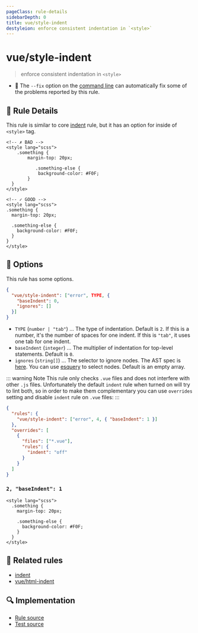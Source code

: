 ```yaml
---
pageClass: rule-details
sidebarDepth: 0
title: vue/style-indent
destyleion: enforce consistent indentation in `<style>`
---
```

# vue/style-indent
> enforce consistent indentation in `<style>`

- :wrench: The `--fix` option on the [command line](https://eslint.org/docs/user-guide/command-line-interface#fixing-problems) can automatically fix some of the problems reported by this rule.

## :book: Rule Details

This rule is similar to core [indent](https://eslint.org/docs/rules/indent) rule, but it has an option for inside of `<style>` tag.

<eslint-code-block fix :rules="{'vue/style-indent': ['error']}">

```vue
<!-- ✗ BAD -->
<style lang="scss">
    .something {
        margin-top: 20px;
  
           .something-else {
            background-color: #F0F;
        }
  }
</style>
```

```vue
<!-- ✓ GOOD -->
<style lang="scss">
.something {
  margin-top: 20px;

  .something-else {
    background-color: #F0F;
  }
}
</style>
```

</eslint-code-block>

## :wrench: Options

This rule has some options.

```json
{
  "vue/style-indent": ["error", TYPE, {
    "baseIndent": 0,
    "ignores": []
  }]
}
```

- `TYPE` (`number | "tab"`) ... The type of indentation. Default is `2`. If this is a number, it's the number of spaces for one indent. If this is `"tab"`, it uses one tab for one indent.
- `baseIndent` (`integer`) ... The multiplier of indentation for top-level statements. Default is `0`.
- `ignores` (`string[]`) ... The selector to ignore nodes. The AST spec is [here](https://github.com/mysticatea/vue-eslint-parser/blob/master/docs/ast.md). You can use [esquery](https://github.com/estools/esquery#readme) to select nodes. Default is an empty array.

::: warning Note
This rule only checks `.vue` files and does not interfere with other `.js` files. Unfortunately the default `indent` rule when turned on will try to lint both, so in order to make them complementary you can use `overrides` setting and disable `indent` rule on `.vue` files:
:::

```json
{
  "rules": {
    "vue/style-indent": ["error", 4, { "baseIndent": 1 }]
  },
  "overrides": [
    {
      "files": ["*.vue"],
      "rules": {
        "indent": "off"
      }
    }
  ]
}
```

### `2, "baseIndent": 1`
<eslint-code-block fix :rules="{'vue/style-indent': ['error', 2, { 'baseIndent': 1 }]}">

```vue
<style lang="scss">
  .something {
    margin-top: 20px;

    .something-else {
      background-color: #F0F;
    }
  }
</style>
```

</eslint-code-block>

## :couple: Related rules

- [indent](https://eslint.org/docs/rules/indent)
- [vue/html-indent](./html-indent.md)

## :mag: Implementation

- [Rule source](https://github.com/vuejs/eslint-plugin-vue/blob/master/lib/rules/style-indent.js)
- [Test source](https://github.com/vuejs/eslint-plugin-vue/blob/master/tests/lib/rules/style-indent.js)
